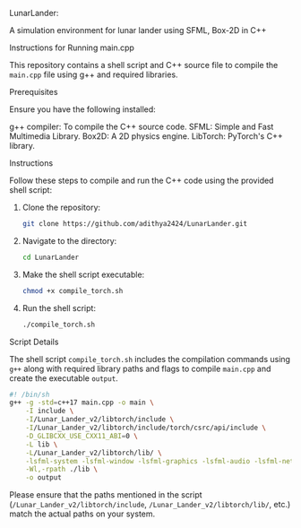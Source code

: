LunarLander:

A simulation environment for lunar lander using SFML, Box-2D in C++

Instructions for Running main.cpp

This repository contains a shell script and C++ source file to compile the `main.cpp` file using g++ and required libraries.

Prerequisites

Ensure you have the following installed:

g++ compiler: To compile the C++ source code.
SFML: Simple and Fast Multimedia Library.
Box2D: A 2D physics engine.
LibTorch: PyTorch's C++ library.

Instructions

Follow these steps to compile and run the C++ code using the provided shell script:

1. Clone the repository:

   ```bash
   git clone https://github.com/adithya2424/LunarLander.git
   ```

2. Navigate to the directory:

   ```bash
   cd LunarLander
   ```

3. Make the shell script executable:

   ```bash
   chmod +x compile_torch.sh
   ```

4. Run the shell script:

   ```bash
   ./compile_torch.sh
   ```

Script Details

The shell script `compile_torch.sh` includes the compilation commands using `g++` along with required library paths and flags to compile `main.cpp` and create the executable `output`.

```bash
#! /bin/sh
g++ -g -std=c++17 main.cpp -o main \
    -I include \
    -I/Lunar_Lander_v2/libtorch/include \
    -I/Lunar_Lander_v2/libtorch/include/torch/csrc/api/include \
    -D_GLIBCXX_USE_CXX11_ABI=0 \
    -L lib \
    -L/Lunar_Lander_v2/libtorch/lib/ \
    -lsfml-system -lsfml-window -lsfml-graphics -lsfml-audio -lsfml-network -lbox2d -ltorch -lc10 -ltorch_cpu \
    -Wl,-rpath ./lib \
    -o output
```

Please ensure that the paths mentioned in the script (`/Lunar_Lander_v2/libtorch/include`, `/Lunar_Lander_v2/libtorch/lib/`, etc.) match the actual paths on your system.

